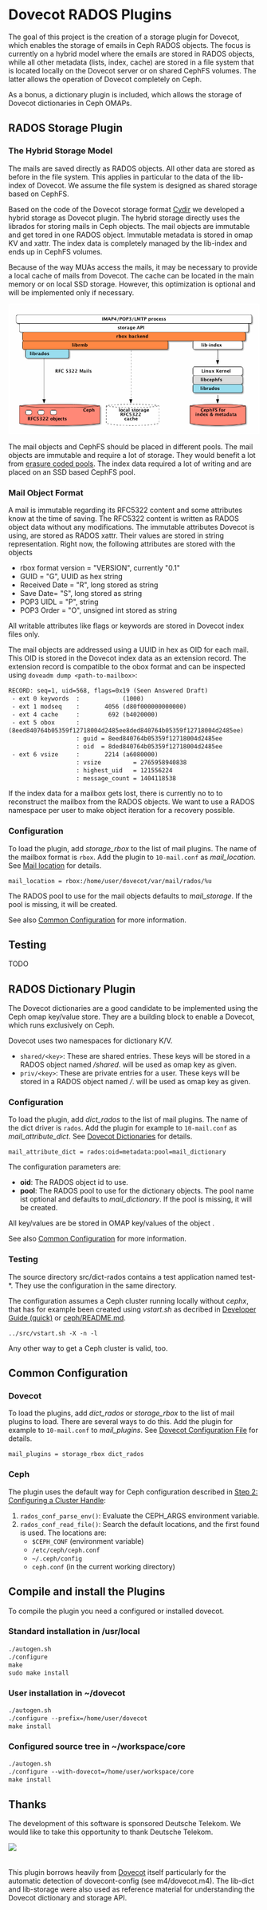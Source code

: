 Dovecot RADOS Plugins
=====================

The goal of this project is the creation of a storage plugin for Dovecot, which enables the storage of emails in Ceph RADOS objects. The focus is currently on a hybrid model where the emails are stored in RADOS objects, while all other metadata (lists, index, cache) are stored in a file system that is located locally on the Dovecot server or on shared CephFS volumes. The latter allows the operation of Dovecot completely on Ceph.

As a bonus, a dictionary plugin is included, which allows the storage of Dovecot dictionaries in Ceph OMAPs.

## RADOS Storage Plugin
### The Hybrid Storage Model

The mails are saved directly as RADOS objects. All other data are stored as before in the file system. This applies in particular to the data of the lib-index of Dovecot. We assume the file system is designed as shared storage based on CephFS.

Based on the code of the Dovecot storage format [Cydir](http://wiki.dovecot.org/MailboxFormat/Cydir) we developed a hybrid storage as Dovecot plugin. The hybrid storage directly uses the librados for storing mails in Ceph objects. The mail objects are immutable and get tored in one RADOS object.  Immutable metadata is stored in omap KV and xattr. The index data is completely managed by the lib-index and ends up in CephFS volumes.

Because of the way MUAs access the mails, it may be necessary to provide a local cache of mails from Dovecot. The cache can be located in the main memory or on local SSD storage. However, this optimization is optional and will be implemented only if necessary.

![Overview](doc/images/dovecot-ceph-hybrid-libindex-rmb-cache.png)

The mail objects and CephFS should be placed in different pools. The mail objects are immutable and require a lot of storage. They would benefit a lot from [erasure coded pools](http://docs.ceph.com/docs/master/architecture/#erasure-coding). The index data required a lot of writing and are placed on an SSD based CephFS pool.

### Mail Object Format

A mail is immutable regarding its RFC5322 content and some attributes know at the time of saving. The RFC5322 content is written as RADOS object data without any modifications. The immutable attributes Dovecot is using, are stored as RADOS xattr. Their values are stored in string representation. Right now, the following attributes are stored with the objects

* rbox format version = "VERSION", currently "0.1"
* GUID = "G", UUID as hex string
* Received Date = "R", long stored as string
* Save Date= "S", long stored as string
* POP3 UIDL = "P", string
* POP3 Order = "O", unsigned int stored as string

All writable attributes like flags or keywords are stored in Dovecot index files only. 

The mail objects are addressed using a UUID in hex as OID for each mail. This OID is stored in the Dovecot index data as an extension record. The extension record is compatible to the obox format and can be inspected using `doveadm dump <path-to-mailbox>`: 
````
RECORD: seq=1, uid=568, flags=0x19 (Seen Answered Draft)
 - ext 0 keywords  :            (1000)
 - ext 1 modseq    :       4056 (d80f000000000000)
 - ext 4 cache     :        692 (b4020000)
 - ext 5 obox      :            (8eed840764b05359f12718004d2485ee8ded840764b05359f12718004d2485ee)
                   : guid = 8eed840764b05359f12718004d2485ee
                   : oid  = 8ded840764b05359f12718004d2485ee
 - ext 6 vsize     :       2214 (a6080000)
                   : vsize         = 2765958940838
                   : highest_uid   = 121556224
                   : message_count = 1404118538
````

If the index data for a mailbox gets lost, there is currently no to to reconstruct the mailbox from the RADOS objects. We want to use a RADOS namespace per user to make object iteration for a recovery possible.

### Configuration

To load the plugin, add _storage_rbox_ to the list of mail plugins. The name of the mailbox format is `rbox`. Add the plugin to `10-mail.conf` as _mail_location_. See [Mail location](http://wiki.dovecot.org/MailLocation) for details. 

    mail_location = rbox:/home/user/dovecot/var/mail/rados/%u

The RADOS pool to use for the mail objects defaults to _mail_storage_. If the pool is missing, it will be created.

See also [Common Configuration](#common-configuration) for more information.

## Testing

TODO

## RADOS Dictionary Plugin

The Dovecot dictionaries are a good candidate to be implemented using the Ceph omap key/value store. They are a building block to enable a Dovecot, which runs exclusively on Ceph.

Dovecot uses two namespaces for dictionary K/V.

* `shared/<key>`: These are shared entries. These keys will be stored in a RADOS object named _<oid>/shared_. <key> will be used as omap key as given.
* `priv/<key>`: These are private entries for a user. These keys will be stored in a RADOS object named _<oid>/<username>_. <key> will be used as omap key as given.

### Configuration

To load the plugin, add _dict_rados_ to the list of mail plugins. The name of the dict driver is `rados`. Add the plugin for example to `10-mail.conf` as _mail\_attribute\_dict_. See [Dovecot Dictionaries](http://wiki.dovecot.org/Dictionary) for details.  

    mail_attribute_dict = rados:oid=metadata:pool=mail_dictionary

The configuration parameters are:

* **oid**: The RADOS object id to use. 
* **pool**: The RADOS pool to use for the dictionary objects. The pool name ist optional and defaults to _mail_dictionary_. If the pool is missing, it will be created.

All key/values are be stored in OMAP key/values of the object <oid>.

See also [Common Configuration](#common-configuration) for more information.

### Testing

The source directory src/dict-rados contains a test application named test-*. They use the configuration in the same directory. 

The configuration assumes a Ceph cluster running locally without _cephx_, that has for example been created using _vstart.sh_ as decribed in [Developer Guide (quick)](http://docs.ceph.com/docs/master/dev/quick_guide/) or [ceph/README.md](https://github.com/ceph/ceph/blob/master/README.md). 

    ../src/vstart.sh -X -n -l 

Any other way to get a Ceph cluster is valid, too.

## Common Configuration

### Dovecot
To load the plugins, add _dict_rados_ or _storage_rbox_ to the list of mail plugins to load. There are several ways to do this. Add the plugin for example to `10-mail.conf` to _mail\_plugins_. See [Dovecot Configuration File](https://wiki.dovecot.org/ConfigFile?highlight=%28mail_plugins%29) for details.  

    mail_plugins = storage_rbox dict_rados 
    
### Ceph
The plugin uses the default way for Ceph configuration described in [Step 2: Configuring a Cluster Handle](http://docs.ceph.com/docs/master/rados/api/librados-intro/#step-2-configuring-a-cluster-handle):

1. `rados_conf_parse_env()`: Evaluate the CEPH_ARGS environment variable.
2. `rados_conf_read_file()`: Search the default locations, and the first found is used. The locations are:
   * `$CEPH_CONF` (environment variable)
   * `/etc/ceph/ceph.conf`
   * `~/.ceph/config`
   * `ceph.conf` (in the current working directory)
   
   
## Compile and install the Plugins

To compile the plugin you need a configured or installed dovecot.

### Standard installation in /usr/local

    ./autogen.sh
    ./configure
    make
    sudo make install

### User installation in ~/dovecot

    ./autogen.sh
    ./configure --prefix=/home/user/dovecot   
    make install

### Configured source tree in ~/workspace/core

    ./autogen.sh   
    ./configure --with-dovecot=/home/user/workspace/core 
    make install

## Thanks

The development of this software is sponsored Deutsche Telekom. We would like to take this opportunity to thank Deutsche Telekom. 

<img src="https://upload.wikimedia.org/wikipedia/commons/2/2e/Telekom_Logo_2013.svg" width="100">

<br />This plugin borrows heavily from [Dovecot](https://github.com/dovecot/core) itself particularly for the automatic detection of dovecont-config (see m4/dovecot.m4). The lib-dict and lib-storage were also used as reference material for understanding the Dovecot dictionary and storage API.
